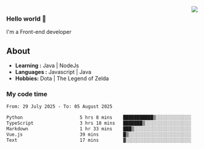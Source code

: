 <img align='right' src="https://github-readme-stats.vercel.app/api?username=jumodada&show_icons=true&theme=vue">

### Hello world 👋

I'm a Front-end developer 
    
## About
-  **Learning :** Java | NodeJs
-  **Languages :** Javascript | Java
-  **Hobbies:** Dota | The Legend of Zelda

### My code time

<!--START_SECTION:waka-->

```txt
From: 29 July 2025 - To: 05 August 2025

Python                     5 hrs 8 mins    ███████████▒░░░░░░░░░░░░░   45.85 %
TypeScript                 3 hrs 18 mins   ███████▒░░░░░░░░░░░░░░░░░   29.57 %
Markdown                   1 hr 33 mins    ███▒░░░░░░░░░░░░░░░░░░░░░   13.85 %
Vue.js                     39 mins         █▒░░░░░░░░░░░░░░░░░░░░░░░   05.92 %
Text                       17 mins         ▓░░░░░░░░░░░░░░░░░░░░░░░░   02.56 %
```

<!--END_SECTION:waka-->

